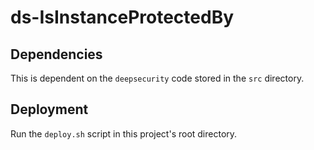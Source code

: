 # ds-IsInstanceProtectedBy

## Dependencies

This is dependent on the `deepsecurity` code stored in the `src` directory.

## Deployment

Run the `deploy.sh` script in this project's root directory.
